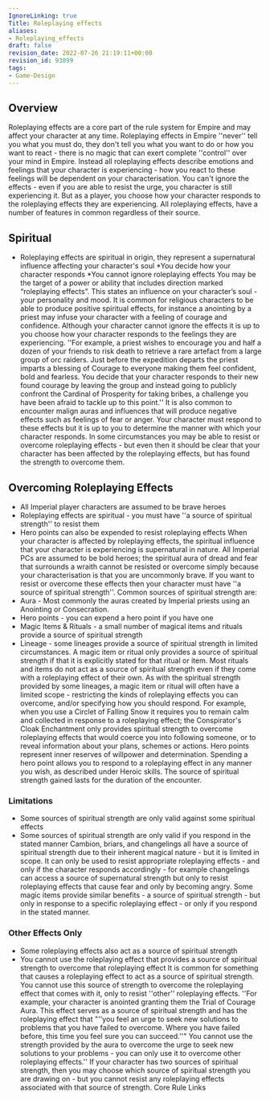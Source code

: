 ```yaml
---
IgnoreLinking: true
Title: Roleplaying effects
aliases:
- Roleplaying_effects
draft: false
revision_date: 2022-07-26 21:19:11+00:00
revision_id: 93899
tags:
- Game-Design
---
```


## Overview
Roleplaying effects are a core part of the rule system for Empire and may affect your character at any time. Roleplaying effects in Empire ''never'' tell you what you must do, they don't tell you what you want to do or how you want to react - there is no magic that can exert complete ''control'' over your mind in Empire.
Instead all roleplaying effects describe emotions and feelings that your character is experiencing - how you react to these feelings will be dependent on your characterisation. You can't ignore the effects - even if you are able to resist the urge, you character is still experiencing it. But as a player, you choose how your character responds to the roleplaying effects they are experiencing.
All roleplaying effects, have a number of features in common regardless of their source.
## Spiritual
* Roleplaying effects are spiritual in origin, they represent a supernatural influence affecting your character's soul
*You decide how your character responds
*You cannot ignore roleplaying effects
You may be the target of a power or ability that includes direction marked “roleplaying effects”. This states an influence on your character’s soul - your personality and mood. It is common for religious characters to be able to produce positive spiritual effects, for instance a anointing by a priest may infuse your character with a feeling of courage and confidence. Although your character cannot ignore the effects it is up to you choose how your character responds to the feelings they are experiencing.
''For example, a priest wishes to encourage you and half a dozen of your friends to risk death to retrieve a rare artefact from a large group of orc raiders. Just before the expedition departs the priest imparts a blessing of Courage to everyone making them feel confident, bold and fearless. You decide that your character responds to their new found courage by leaving the group and instead going to publicly confront the Cardinal of Prosperity for taking bribes, a challenge you have been afraid to tackle up to this point.''
It is also common to encounter malign auras and influences that will produce negative effects such as feelings of fear or anger. Your character must respond to these effects but it is up to you to determine the manner with which your character responds. In some circumstances you may be able to resist or overcome roleplaying effects - but even then it should be clear that your character has been affected by the roleplaying effects, but has found the strength to overcome them.
## Overcoming Roleplaying Effects
* All Imperial player characters are assumed to be brave heroes
* Roleplaying effects are spiritual - you must have ''a source of spiritual strength'' to resist them
* Hero points can also be expended to resist roleplaying effects
When your character is affected by roleplaying effects, the spiritual influence that your character is experiencing is supernatural in nature. All Imperial PCs are assumed to be bold heroes; the spiritual aura of dread and fear that surrounds a wraith cannot be resisted or overcome simply because your characterisation is that you are uncommonly brave. If you want to resist or overcome these effects then your character must have ''a source of spiritual strength''.
Common sources of spiritual strength are:
* Aura - Most commonly the auras created by Imperial priests using an Anointing or Consecration.
* Hero points - you can expend a hero point if you have one
* Magic Items & Rituals - a small number of magical items and rituals provide a source of spiritual strength
* Lineage - some lineages provide a source of spiritual strength in limited circumstances.
A magic item or ritual only provides a source of spiritual strength if that it is explicitly stated for that ritual or item. Most rituals and items do not act as a source of spiritual strength even if they come with a roleplaying effect of their own. As with the spiritual strength provided by some lineages, a magic item or ritual will often have a limited scope - restricting the kinds of roleplaying effects you can overcome, and/or specifying how you should respond. For example, when you use a Circlet of Falling Snow it requires you to remain calm and collected in response to a roleplaying effect; the Conspirator's Cloak Enchantment only provides spiritual strength to overcome roleplaying effects that would coerce you into following someone, or to reveal information about your plans, schemes or actions.
Hero points represent inner reserves of willpower and determination. Spending a hero point allows you to respond to a roleplaying effect in any manner you wish, as described under Heroic skills. The source of spiritual strength gained lasts for the duration of the encounter.
### Limitations
* Some sources of spiritual strength are only valid against some spiritual effects
* Some sources of spiritual strength are only valid if you respond in the stated manner
Cambion, briars, and changelings all have a source of spiritual strength due to their inherent magical nature - but it is limited in scope. It can only be used to resist appropriate roleplaying effects - and only if the character responds accordingly - for example changelings can access a source of supernatural strength but only to resist roleplaying effects that cause fear and only by becoming angry.
Some magic items provide similar benefits - a source of spiritual strength - but only in response to a specific roleplaying effect - or only if you respond in the stated manner.
### Other Effects Only
* Some roleplaying effects also act as a source of spiritual strength
* You cannot use the roleplaying effect that provides a source of spiritual strength to overcome that roleplaying effect
It is common for something that causes a roleplaying effect to act as a source of spiritual strength. You cannot use this source of strength to overcome the roleplaying effect that comes with it, only to resist ''other'' roleplaying effects.
''For example, your character is anointed granting them the Trial of Courage Aura. This effect serves as a source of spiritual strength and has the roleplaying effect that "''you feel an urge to seek new solutions to problems that you have failed to overcome. Where you have failed before, this time you feel sure you can succeed.''" You cannot use the strength provided by the aura to overcome the urge to seek new solutions to your problems - you can only use it to overcome other roleplaying effects.''
If your character has two sources of spiritual strength, then you may choose which source of spiritual strength you are drawing on - but you cannot resist any roleplaying effects associated with that source of strength.
Core Rule Links
